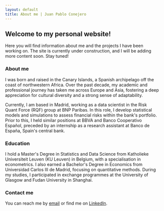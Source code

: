 ```yaml
---
layout: default
title: About me | Juan Pablo Conejero
---
```

## Welcome to my personal website!

Here you will find information about me and the projects I have been working on. The site is currently under construction, and I will be adding more content soon. Stay tuned!

### About me

I was born and raised in the Canary Islands, a Spanish archipelago off the coast of 
northwestern Africa. Over the past decade, my academic and professional journey has 
taken me across Europe and Asia, fostering a deep appreciation for cultural diversity 
and a strong sense of adaptability.

Currently, I am based in Madrid, working as a data scientist in the Risk Quant Force (RQF) 
group at BNP Paribas. In this role, I develop statistical models and simulations to assess 
financial risks within the bank's portfolio. Prior to this, I held similar positions at BBVA 
and Banco Cooperativo Español, preceded by an internship as a research assistant at Banco de 
España, Spain's central bank.  

### Education
	
I hold a Master's Degree in Statistics and Data Science from Katholieke Universiteit Leuven (KU Leuven) 
in Belgium, with a specialisation in econometrics. I also earned a Bachelor's Degree in Economics from Universidad 
Carlos III de Madrid, focusing on quantitative methods. During my studies, I participated in exchange programmes 
at the University of Glasgow and Fudan University in Shanghai.  
	
### Contact me

You can reach me by <a href="mailto:juanpablo.conejero@gmail.com" target = "_blank">email</a> or find me on 
<a href="https://www.linkedin.com/in/juanpabloconejero/" target = "_blank">LinkedIn</a>.